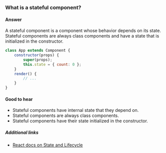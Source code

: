 ### What is a stateful component?

#### Answer

A stateful component is a component whose behavior depends on its state. Stateful components are always class components and have a state that is initialized in the constructor.

```jsx
class App extends Component {
	constructor(props) {
		super(props);
		this.state = { count: 0 };
	}
	render() {
		// ...
	}
}
```

#### Good to hear

* Stateful components have internal state that they depend on.
* Stateful components are always class components.
* Stateful components have their state initialized in the constructor.

##### Additional links

* [React docs on State and Lifecycle](https://reactjs.org/docs/state-and-lifecycle.html)

<!-- tags: (react,javascript) -->

<!-- expertise: (0) -->
